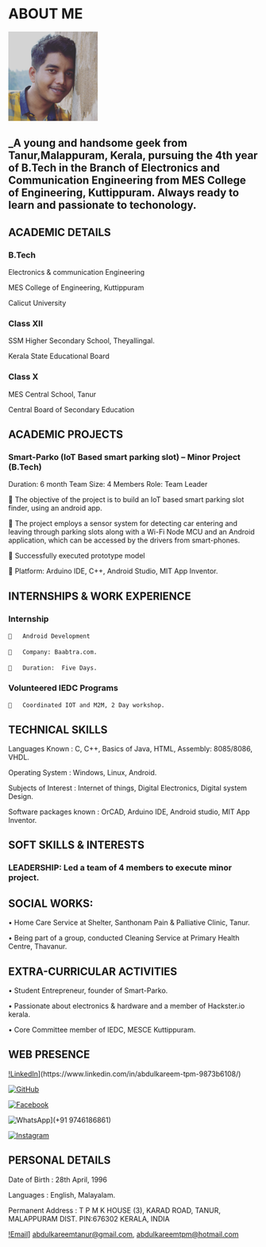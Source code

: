 # ABOUT ME

<img src="IMG_20170301_114734_588.jpg" height="180" width="180">

##  _A young and handsome geek from Tanur,Malappuram, Kerala, pursuing the 4th year of B.Tech in the Branch of Electronics and Communication  Engineering from MES College of Engineering, Kuttippuram. Always ready to learn and passionate to techonology.


## ACADEMIC DETAILS


### B.Tech

  Electronics & communication Engineering
  
  MES College of Engineering, Kuttippuram
  
  Calicut University
  

### Class XII	

  SSM Higher Secondary School, Theyallingal.
  
  Kerala State Educational Board


### Class X	

MES Central School, Tanur

Central Board of Secondary Education



## ACADEMIC PROJECTS

### Smart-Parko (IoT Based smart parking slot) – Minor Project (B.Tech)
 
 Duration: 6 month		                Team Size: 4 Members                             Role: Team Leader
  
  	The objective of the project is to build an IoT based smart parking slot finder, using an android app.
  
  	The project employs a sensor system for detecting car entering and leaving through parking slots along with a Wi-Fi Node MCU and 	an Android application, which can be accessed by the drivers from smart-phones. 
  
  	Successfully executed prototype model
  
  	Platform: Arduino IDE, C++, Android Studio, MIT App Inventor.

## INTERNSHIPS & WORK EXPERIENCE

  ### Internship 
  
    	Android Development
    
    	Company: Baabtra.com.
    
    	Duration:  Five Days.
    
    
### Volunteered IEDC Programs
  
    	Coordinated IOT and M2M, 2 Day workshop.
    

## TECHNICAL SKILLS

  Languages Known	: C, C++, Basics of Java, HTML, Assembly: 8085/8086, VHDL.
  
  Operating System	: Windows, Linux, Android.
  
  Subjects of Interest	: Internet of things, Digital Electronics, Digital system Design.
  
  Software packages known	: OrCAD, Arduino IDE, Android studio, MIT App Inventor.
	
## SOFT SKILLS & INTERESTS

 ### LEADERSHIP: Led a team of 4 members to execute minor project.
 
## SOCIAL WORKS:
 
  •	 Home Care Service at Shelter, Santhonam Pain & Palliative Clinic, Tanur. 
  
  •	 Being part of a group, conducted Cleaning Service at Primary Health Centre, Thavanur. 

## EXTRA-CURRICULAR ACTIVITIES

  •	Student Entrepreneur, founder of Smart-Parko. 
  
  •	Passionate about electronics & hardware and a member of Hackster.io kerala. 
  
  •	Core Committee member of IEDC, MESCE Kuttippuram.
	

## WEB PRESENCE
   [!LinkedIn](https://www.google.co.in/search?q=linkedin+small+icon+png&tbm=isch&imgil=WLdhloaH3GRiwM%253A%253B0PGwPT4Okd3OHM%253Bhttps%25253A%25252F%25252Ficons8.com%25252Ficon%25252F446%25252Flinkedin&source=iu&pf=m&fir=WLdhloaH3GRiwM%253A%252C0PGwPT4Okd3OHM%252C_&usg=__qN2Sl8D84ud8UQfEdMZGX7zky4M%3D&biw=1280&bih=647&ved=0ahUKEwjUmOaZmY7WAhXFso8KHYDSCY0QyjcINA&ei=vKyuWdTKB8XlvgSApafoCA#imgrc=WLdhloaH3GRiwM:)](https://www.linkedin.com/in/abdulkareem-tpm-9873b6108/)
   
   [![GitHub](https://cdn4.iconfinder.com/data/icons/miu-gloss-social/60/github-64.png)](http://tpmabdulkareem.github.io)
   
   [![Facebook](https://cdn4.iconfinder.com/data/icons/miu-gloss-social/60/facebook-64.png)](http://www.facebook.com/abdul.kareem2)
   
   ![WhatsApp](https://cdn4.iconfinder.com/data/icons/miu-gloss-social/60/whatsapp-24.png)](+91 9746186861)
   
   [![Instagram](https://cdn4.iconfinder.com/data/icons/miu-gloss-social/60/instagram-64.png)](https://www.instagram.com/abdulkareemtpm)  
	
	
## PERSONAL DETAILS
  Date of Birth	: 28th April, 1996
  
  Languages	: English, Malayalam.
  
  Permanent Address 	: T P M K HOUSE (3), 
                         KARAD ROAD, TANUR, 
			 MALAPPURAM DIST. PIN:676302
		         KERALA, INDIA
  
  [!Email](https://www.google.co.in/search?biw=1280&bih=647&tbm=isch&sa=1&q=mail+small+icon+png&oq=mail+small+icon+png&gs_l=psy-ab.3...390173.390869.0.391354.4.4.0.0.0.0.0.0..0.0....0...1.1.64.psy-ab..4.0.0.oQRcA9R8Sqc)] abdulkareemtanur@gmail.com,
             abdulkareemtpm@hotmail.com


